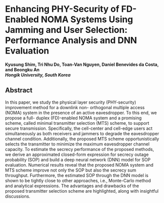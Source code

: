 # Enhancing PHY-Security of FD-Enabled NOMA Systems Using Jamming and User Selection: Performance Analysis and DNN Evaluation

**Kyusung Shim, Tri Nhu Do, Toan-Van Nguyen, Daniel Benevides da Costa, and Beongku An**   
**_Hongik University, South Korea_**

## Abstract

In this paper, we study the physical layer security (PHY-security) improvement method for a downlink non- orthogonal multiple access (NOMA) system in the presence of an active eavesdropper. To this end, we propose a full- duplex (FD)-enabled NOMA system and a promising scheme, called minimal transmitter selection (MTS) scheme, to support secure transmission. Specifically, the cell-center and cell-edge users act simultaneously as both receivers and jammers to degrade the eavesdropper channel condition. Additionally, the proposed MTS scheme opportunistically selects the transmitter to minimize the maximum eavesdropper channel capacity. To estimate the secrecy performance of the proposed methods, we derive an approximated closed-form expression for secrecy outage probability (SOP) and build a deep neural network (DNN) model for SOP evaluation. Numerical results reveal that the proposed NOMA system and MTS scheme improve not only the SOP but also the secrecy sum throughput. Furthermore, the estimated SOP through the DNN model is shown to be tightly close to other approaches, i.e., Monte-Carlo method and analytical expressions. The advantages and drawbacks of the proposed transmitter selection scheme are highlighted, along with insightful discussions.

